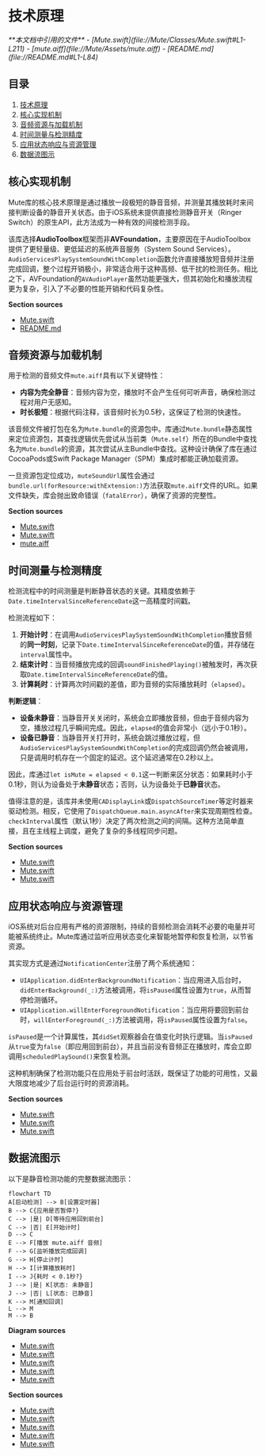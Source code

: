 # 技术原理

<cite>
**本文档中引用的文件**  
- [Mute.swift](file://Mute/Classes/Mute.swift#L1-L211)
- [mute.aiff](file://Mute/Assets/mute.aiff)
- [README.md](file://README.md#L1-L84)
</cite>

## 目录
1. [技术原理](#技术原理)
2. [核心实现机制](#核心实现机制)
3. [音频资源与加载机制](#音频资源与加载机制)
4. [时间测量与检测精度](#时间测量与检测精度)
5. [应用状态响应与资源管理](#应用状态响应与资源管理)
6. [数据流图示](#数据流图示)

## 核心实现机制

Mute库的核心技术原理是通过播放一段极短的静音音频，并测量其播放耗时来间接判断设备的静音开关状态。由于iOS系统未提供直接检测静音开关（Ringer Switch）的原生API，此方法成为一种有效的间接检测手段。

该库选择**AudioToolbox**框架而非**AVFoundation**，主要原因在于AudioToolbox提供了更轻量级、更低延迟的系统声音服务（System Sound Services）。`AudioServicesPlaySystemSoundWithCompletion`函数允许直接播放短音频并注册完成回调，整个过程开销极小，非常适合用于这种高频、低干扰的检测任务。相比之下，AVFoundation的`AVAudioPlayer`虽然功能更强大，但其初始化和播放流程更为复杂，引入了不必要的性能开销和代码复杂性。

**Section sources**
- [Mute.swift](file://Mute/Classes/Mute.swift#L8)
- [README.md](file://README.md#L10-L17)

## 音频资源与加载机制

用于检测的音频文件`mute.aiff`具有以下关键特性：
- **内容为完全静音**：音频内容为空，播放时不会产生任何可听声音，确保检测过程对用户无感知。
- **时长极短**：根据代码注释，该音频时长为0.5秒，这保证了检测的快速性。

该音频文件被打包在名为`Mute.bundle`的资源包中。库通过`Mute.bundle`静态属性来定位资源包，其查找逻辑优先尝试从当前类（`Mute.self`）所在的Bundle中查找名为`Mute.bundle`的资源，其次尝试从主Bundle中查找。这种设计确保了库在通过CocoaPods或Swift Package Manager（SPM）集成时都能正确加载资源。

一旦资源包定位成功，`muteSoundUrl`属性会通过`bundle.url(forResource:withExtension:)`方法获取`mute.aiff`文件的URL。如果文件缺失，库会抛出致命错误（`fatalError`），确保了资源的完整性。

**Section sources**
- [Mute.swift](file://Mute/Classes/Mute.swift#L140-L156)
- [Mute.swift](file://Mute/Classes/Mute.swift#L159-L164)
- [mute.aiff](file://Mute/Assets/mute.aiff)

## 时间测量与检测精度

检测流程中的时间测量是判断静音状态的关键。其精度依赖于`Date.timeIntervalSinceReferenceDate`这一高精度时间戳。

检测流程如下：
1.  **开始计时**：在调用`AudioServicesPlaySystemSoundWithCompletion`播放音频的**同一时刻**，记录下`Date.timeIntervalSinceReferenceDate`的值，并存储在`interval`属性中。
2.  **结束计时**：当音频播放完成的回调`soundFinishedPlaying()`被触发时，再次获取`Date.timeIntervalSinceReferenceDate`的值。
3.  **计算耗时**：计算两次时间戳的差值，即为音频的实际播放耗时（`elapsed`）。

**判断逻辑**：
- **设备未静音**：当静音开关关闭时，系统会立即播放音频，但由于音频内容为空，播放过程几乎瞬间完成。因此，`elapsed`的值会非常小（远小于0.1秒）。
- **设备已静音**：当静音开关打开时，系统会跳过播放过程，但`AudioServicesPlaySystemSoundWithCompletion`的完成回调仍然会被调用，只是调用时机存在一个固定的延迟。这个延迟通常在0.2秒以上。

因此，库通过`let isMute = elapsed < 0.1`这一判断来区分状态：如果耗时小于0.1秒，则认为设备处于**未静音**状态；否则，认为设备处于**已静音**状态。

值得注意的是，该库并未使用`CADisplayLink`或`DispatchSourceTimer`等定时器来驱动检测。相反，它使用了`DispatchQueue.main.asyncAfter`来实现周期性检查。`checkInterval`属性（默认1秒）决定了两次检测之间的间隔。这种方法简单直接，且在主线程上调度，避免了复杂的多线程同步问题。

**Section sources**
- [Mute.swift](file://Mute/Classes/Mute.swift#L186)
- [Mute.swift](file://Mute/Classes/Mute.swift#L198-L199)
- [Mute.swift](file://Mute/Classes/Mute.swift#L208)

## 应用状态响应与资源管理

iOS系统对后台应用有严格的资源限制，持续的音频检测会消耗不必要的电量并可能被系统终止。Mute库通过监听应用状态变化来智能地暂停和恢复检测，以节省资源。

其实现方式是通过`NotificationCenter`注册了两个系统通知：
- `UIApplication.didEnterBackgroundNotification`：当应用进入后台时，`didEnterBackground(_:)`方法被调用，将`isPaused`属性设置为`true`，从而暂停检测循环。
- `UIApplication.willEnterForegroundNotification`：当应用将要回到前台时，`willEnterForeground(_:)`方法被调用，将`isPaused`属性设置为`false`。

`isPaused`是一个计算属性，其`didSet`观察器会在值变化时执行逻辑。当`isPaused`从`true`变为`false`（即应用回到前台），并且当前没有音频正在播放时，库会立即调用`scheduledPlaySound()`来恢复检测。

这种机制确保了检测功能只在应用处于前台时活跃，既保证了功能的可用性，又最大限度地减少了后台运行时的资源消耗。

**Section sources**
- [Mute.swift](file://Mute/Classes/Mute.swift#L128-L133)
- [Mute.swift](file://Mute/Classes/Mute.swift#L114-L118)
- [Mute.swift](file://Mute/Classes/Mute.swift#L136-L140)

## 数据流图示

以下是静音检测功能的完整数据流图示：

```mermaid
flowchart TD
A[启动检测] --> B[设置定时器]
B --> C{应用是否暂停?}
C --> |是| D[等待应用回到前台]
C --> |否| E[开始计时]
D --> C
E --> F[播放 mute.aiff 音频]
F --> G[监听播放完成回调]
G --> H[停止计时]
H --> I[计算播放耗时]
I --> J{耗时 < 0.1秒?}
J --> |是| K[状态: 未静音]
J --> |否| L[状态: 已静音]
K --> M[通知回调]
L --> M
M --> B
```

**Diagram sources**
- [Mute.swift](file://Mute/Classes/Mute.swift#L208)
- [Mute.swift](file://Mute/Classes/Mute.swift#L186)
- [Mute.swift](file://Mute/Classes/Mute.swift#L188)
- [Mute.swift](file://Mute/Classes/Mute.swift#L198)
- [Mute.swift](file://Mute/Classes/Mute.swift#L200)

**Section sources**
- [Mute.swift](file://Mute/Classes/Mute.swift#L208)
- [Mute.swift](file://Mute/Classes/Mute.swift#L186)
- [Mute.swift](file://Mute/Classes/Mute.swift#L188)
- [Mute.swift](file://Mute/Classes/Mute.swift#L198)
- [Mute.swift](file://Mute/Classes/Mute.swift#L200)